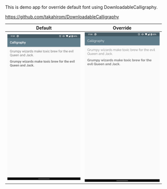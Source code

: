 This is demo app for override default font using DownloadableCalligraphy.

https://github.com/takahirom/DownloadableCalligraphy

Default|Override
---|---
![default_font](screenshot/default_font.png)|![override_font](screenshot/override_font.png)